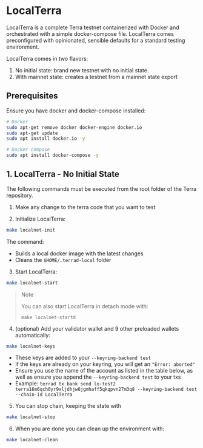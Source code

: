 # LocalTerra

LocalTerra is a complete Terra testnet containerized with Docker and orchestrated with a simple docker-compose file. LocalTerra comes preconfigured with opinionated, sensible defaults for a standard testing environment.

LocalTerra comes in two flavors:

1. No initial state: brand new testnet with no initial state. 
2. With mainnet state: creates a testnet from a mainnet state export

## Prerequisites

Ensure you have docker and docker-compose installed:

```sh
# Docker
sudo apt-get remove docker docker-engine docker.io
sudo apt-get update
sudo apt install docker.io -y

# Docker compose
sudo apt install docker-compose -y
```

## 1. LocalTerra - No Initial State

The following commands must be executed from the root folder of the Terra repository.

1. Make any change to the terra code that you want to test

2. Initialize LocalTerra:

```bash
make localnet-init
```

The command:

- Builds a local docker image with the latest changes
- Cleans the `$HOME/.terrad-local` folder

3. Start LocalTerra:

```bash
make localnet-start
```

> Note
>
> You can also start LocalTerra in detach mode with:
>
> `make localnet-startd`

4. (optional) Add your validator wallet and 9 other preloaded wallets automatically:

```bash
make localnet-keys
```

- These keys are added to your `--keyring-backend test`
- If the keys are already on your keyring, you will get an `"Error: aborted"`
- Ensure you use the name of the account as listed in the table below, as well as ensure you append the `--keyring-backend test` to your txs
- Example: `terrad tx bank send lo-test2 terra16m6qch0yr9xljdhjw6jgmhaff5qkqpvn27m3q8 --keyring-backend test --chain-id LocalTerra`

5. You can stop chain, keeping the state with

```bash
make localnet-stop
```

6. When you are done you can clean up the environment with:

```bash
make localnet-clean
```
